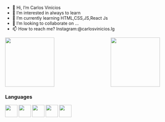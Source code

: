 - 👋 Hi, I’m Carlos Vinícios
- 👀 I’m interested in always to learn 
- 🌱 I’m currently learning HTML,CSS,JS,React Js
- 💞️ I’m looking to collaborate on ...
- 📫 How to reach me? Instagram:@carlosvinicios.lg

<!---
carlos-vin/carlos-vin is a ✨ special ✨ repository because its `README.md` (this file) appears on your GitHub profile.
You can click the Preview link to take a look at your changes.
--->
<a style="text-align=center;" href="https://github.com/carlos-vin/">
  <div style="display:flex; justify-content:space-between;width:100%">
    <img height="160em" src="https://github-readme-stats.vercel.app/api?username=carlos-vin&show_icons=true&theme=darcula"/>
    <img height="160em" src="https://github-readme-stats.vercel.app/api/top-langs/?username=carlos-vin&show_icons=true&langs_count=16&layout=compact&theme=darcula"/>
  </div>
</a>

<h3>Languages</h3>
<div style="diplay=inline;">
  <img height="40em" src="https://cdn.jsdelivr.net/gh/devicons/devicon/icons/python/python-original.svg" />
  <img height="40em" src="https://cdn.jsdelivr.net/gh/devicons/devicon/icons/react/react-original-wordmark.svg" />
  <img height="40em" src="https://cdn.jsdelivr.net/gh/devicons/devicon/icons/javascript/javascript-original.svg" />
  <img height="40em" src="https://cdn.jsdelivr.net/gh/devicons/devicon/icons/typescript/typescript-original.svg" />
  <img height="40em" src="https://cdn.jsdelivr.net/gh/devicons/devicon/icons/html5/html5-original.svg" />
</div>
